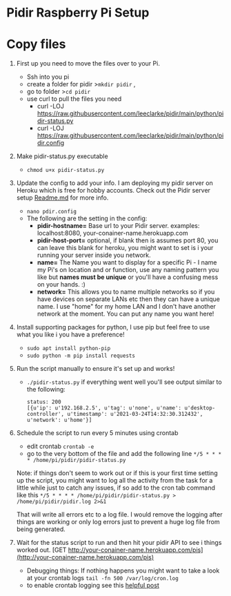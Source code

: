 # Pidir Raspberry Pi Setup

# Copy files

1. First up you need to move the files over to your Pi.
    - Ssh into you pi
    - create a folder for pidir  >`mkdir pidir` ,
    - go to folder >`cd pidir`
    - use curl to pull the files you need
        -  curl -LOJ https://raw.githubusercontent.com/leeclarke/pidir/main/python/pidir-status.py
        -  curl -LOJ https://raw.githubusercontent.com/leeclarke/pidir/main/python/pidir.config

2. Make pidir-status.py executable
    - `chmod u+x pidir-status.py`

3. Update the config to add your info.  I am deploying my pidir server on Heroku which is free for hobby accounts. Check out the Pidir server setup  [Readme.md]() for more info.
    - `nano pdir.config`
    - The following are the setting in the config:
        * **pidir-hostname=** Base url to your Pidir server. examples: localhost:8080, your-conainer-name.herokuapp.com
        * **pidir-host-port=** optional, if blank then is assumes port 80, you can leave this blank for heroku, you might want to set is i your running your server inside you network.
        * **name=** The Name you want to display for a specific Pi - I name my Pi's on location and or function, use any naming pattern you like but __names must be unique__ or you'll have a confusing mess on your hands. :)
        * **network=** This allows you to name multiple networks so if you have devices on separate LANs etc then they can have a unique name. I use "home" for my home LAN and I don't have another network at the moment. You can put any name you want here!

6. Install supporting packages for python, I use pip but feel free to use what you like i you have a preference!
    - `sudo apt install python-pip`
    - `sudo python -m pip install requests`

5. Run the script manually to ensure it's set up and works!
    - `./pidir-status.py`
        if everything went well you'll see output similar to the following:
        ```
        status: 200
        [{u'ip': u'192.168.2.5', u'tag': u'none', u'name': u'desktop-controller', u'timestamp': u'2021-03-24T14:32:30.312432', u'network': u'home'}]

        ```

6.  Schedule the script to run every 5 minutes using crontab
    - edit crontab  `crontab -e`
    - go to the very bottom of the file and add the following line
        `*/5 * * * * /home/pi/pidir/pidir-status.py`

    Note: if things don't seem to work out or if this is your first time setting up the script, you might want to log all the activity from the task for a little while just to catch any issues, if so add to the cron tab command like this `*/5 * * * * /home/pi/pidir/pidir-status.py > /home/pi/pidir/pidir.log 2>&1`

    That will write all errors etc to a log file. I would remove the logging after things are working or only log errors just to prevent a huge log file from being generated.

7. Wait for the status script to run and then hit your pidir API to see i things worked out.
[GET http://your-conainer-name.herokuapp.com/pis](http://your-conainer-name.herokuapp.com/pis)

    - Debugging things: If nothing happens you might want to take a look at your crontab logs
        `tail -fn 500 /var/log/cron.log`
    - to enable crontab logging see this [helpful post](https://raspberrypi.stackexchange.com/questions/3741/where-do-cron-error-message-go)
